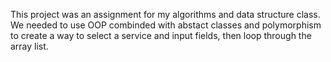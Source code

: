 This project was an assignment for my algorithms and data structure class. We needed to use OOP combinded with abstact classes and polymorphism to create a way to select a service and input fields, then loop through the array list.
